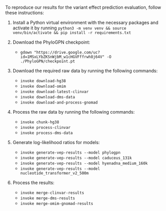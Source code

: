 To reproduce our results for the variant effect prediction evaluation, follow these instructions:

1. Install a Python virtual environment with the necessary packages and activate it by running `python3 -m venv venv && source venv/bin/activate && pip install -r requirements.txt`

2. Download the PhyloGPN checkpoint:
    - `gdown "https://drive.google.com/uc?id=1MSxLYbZKSnWjbM_w1cHGVFffrwh8j64V" -O ./PhyloGPN/checkpoint.pt`


2. Download the required raw data by running the following commands:
    - `invoke download-hg38`
    - `invoke download-omim`
    - `invoke download-latest-clinvar`
    - `invoke download-dms-data`
    - `invoke download-and-process-gnomad`

3. Process the raw data by running the following commands:
    - `invoke chunk-hg38`
    - `invoke process-clinvar`
    - `invoke process-dms-data`

4. Generate log-likelihood ratios for models:
    - `invoke generate-vep-results --model phylogpn`
    - `invoke generate-vep-results --model caduceus_131k`
    - `invoke generate-vep-results --model hyenadna_medium_160k`
    - `invoke generate-vep-results --model nucleotide_transformer_v2_500m`

4. Process the results:
    - `invoke merge-clinvar-results`
    - `invoke merge-dms-results`
    - `invoke merge-omim-gnomad-results`
